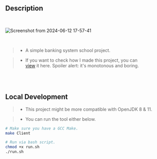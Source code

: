 ## Description

<br />

![Screenshot from 2024-06-12 17-57-41](https://github.com/kentlouisetonino/fundsflow/assets/69438999/06b5ff36-0bde-4230-a327-c813816e1b5d)

<br />

> - A simple banking system school project.

> - If you want to check how I made this project, you can <br />
    [view](https://www.youtube.com/playlist?list=PLPks-uiro_XKuPVEsgQM5XXZmphvifTVO) it here. Spoiler alert: it's monotonous and boring.


<br />
<br />

## Local Development

> - This project might be more compatible with OpenJDK 8 & 11.

> - You can run the tool either below.

```sh
# Make sure you have a GCC Make.
make Client

# Run via bash script.
chmod +x run.sh
./run.sh
```
